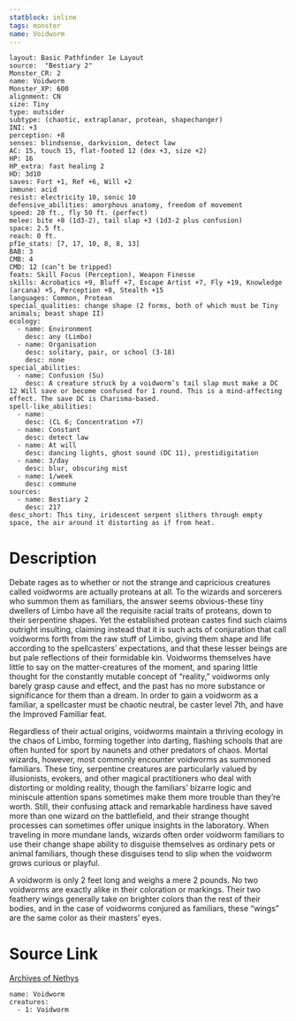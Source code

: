 ```yaml
---
statblock: inline
tags: monster
name: Voidworm
---
```

```statblock
layout: Basic Pathfinder 1e Layout
source:  "Bestiary 2"
Monster_CR: 2
name: Voidworm
Monster_XP: 600
alignment: CN
size: Tiny
type: outsider
subtype: (chaotic, extraplanar, protean, shapechanger)
INI: +3
perception: +8
senses: blindsense, darkvision, detect law
AC: 15, touch 15, flat-footed 12 (dex +3, size +2)
HP: 16
HP_extra: fast healing 2
HD: 3d10
saves: Fort +1, Ref +6, Will +2
immune: acid
resist: electricity 10, sonic 10
defensive_abilities: amorphous anatomy, freedom of movement
speed: 20 ft., fly 50 ft. (perfect)
melee: bite +8 (1d3-2), tail slap +3 (1d3-2 plus confusion)
space: 2.5 ft.
reach: 0 ft.
pf1e_stats: [7, 17, 10, 8, 8, 13]
BAB: 3
CMB: 4
CMD: 12 (can’t be tripped)
feats: Skill Focus (Perception), Weapon Finesse
skills: Acrobatics +9, Bluff +7, Escape Artist +7, Fly +19, Knowledge (arcana) +5, Perception +8, Stealth +15
languages: Common, Protean
special_qualities: change shape (2 forms, both of which must be Tiny animals; beast shape II)
ecology:
  - name: Environment
    desc: any (Limbo)
  - name: Organisation
    desc: solitary, pair, or school (3-18)
    desc: none
special_abilities:
  - name: Confusion (Su)
    desc: A creature struck by a voidworm’s tail slap must make a DC 12 Will save or become confused for 1 round. This is a mind-affecting effect. The save DC is Charisma-based.
spell-like_abilities:
  - name:
    desc: (CL 6; Concentration +7)
  - name: Constant
    desc: detect law
  - name: At will
    desc: dancing lights, ghost sound (DC 11), prestidigitation
  - name: 3/day
    desc: blur, obscuring mist
  - name: 1/week
    desc: commune
sources:
  - name: Bestiary 2
    desc: 217
desc_short: This tiny, iridescent serpent slithers through empty space, the air around it distorting as if from heat.
```
# Description
Debate rages as to whether or not the strange and capricious creatures called voidworms are actually proteans at all. To the wizards and sorcerers who summon them as familiars, the answer seems obvious-these tiny dwellers of Limbo have all the requisite racial traits of proteans, down to their serpentine shapes. Yet the established protean castes find such claims outright insulting, claiming instead that it is such acts of conjuration that call voidworms forth from the raw stuff of Limbo, giving them shape and life according to the spellcasters’ expectations, and that these lesser beings are but pale reflections of their formidable kin. Voidworms themselves have little to say on the matter-creatures of the moment, and sparing little thought for the constantly mutable concept of “reality,” voidworms only barely grasp cause and effect, and the past has no more substance or significance for them than a dream. In order to gain a voidworm as a familiar, a spellcaster must be chaotic neutral, be caster level 7th, and have the Improved Familiar feat.

Regardless of their actual origins, voidworms maintain a thriving ecology in the chaos of Limbo, forming together into darting, flashing schools that are often hunted for sport by naunets and other predators of chaos. Mortal wizards, however, most commonly encounter voidworms as summoned familiars. These tiny, serpentine creatures are particularly valued by illusionists, evokers, and other magical practitioners who deal with distorting or molding reality, though the familiars’ bizarre logic and miniscule attention spans sometimes make them more trouble than they’re worth. Still, their confusing attack and remarkable hardiness have saved more than one wizard on the battlefield, and their strange thought processes can sometimes offer unique insights in the laboratory. When traveling in more mundane lands, wizards often order voidworm familiars to use their change shape ability to disguise themselves as ordinary pets or animal familiars, though these disguises tend to slip when the voidworm grows curious or playful.

A voidworm is only 2 feet long and weighs a mere 2 pounds. No two voidworms are exactly alike in their coloration or markings. Their two feathery wings generally take on brighter colors than the rest of their bodies, and in the case of voidworms conjured as familiars, these “wings” are the same color as their masters’ eyes.
# Source Link
[Archives of Nethys](https://aonprd.com/MonsterDisplay.aspx?ItemName=Voidworm)
```encounter-table
name: Voidworm
creatures:
  - 1: Voidworm
```
